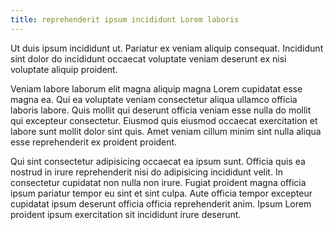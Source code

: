```yaml
---
title: reprehenderit ipsum incididunt Lorem laboris
---
```


Ut duis ipsum incididunt ut. Pariatur ex veniam aliquip consequat. Incididunt sint dolor do incididunt occaecat voluptate veniam deserunt ex nisi voluptate aliquip proident.

Veniam labore laborum elit magna aliquip magna Lorem cupidatat esse magna ea. Qui ea voluptate veniam consectetur aliqua ullamco officia laboris labore. Quis mollit qui deserunt officia veniam esse nulla do mollit qui excepteur consectetur. Eiusmod quis eiusmod occaecat exercitation et labore sunt mollit dolor sint quis. Amet veniam cillum minim sint nulla aliqua esse reprehenderit ex proident proident.

Qui sint consectetur adipisicing occaecat ea ipsum sunt. Officia quis ea nostrud in irure reprehenderit nisi do adipisicing incididunt velit. In consectetur cupidatat non nulla non irure. Fugiat proident magna officia ipsum pariatur tempor eu sint et sint culpa. Aute officia tempor excepteur cupidatat ipsum deserunt officia officia reprehenderit anim. Ipsum Lorem proident ipsum exercitation sit incididunt irure deserunt.